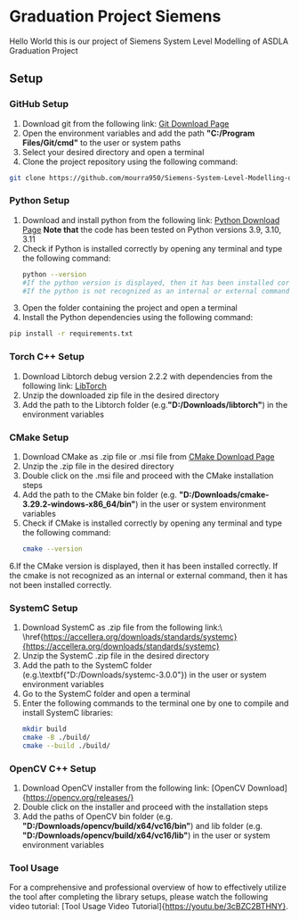 # Graduation Project Siemens

Hello World this is our project of Siemens System Level Modelling of ASDLA Graduation Project
## Setup
### GitHub Setup
1. Download git from the following link: [Git Download Page](https://git-scm.com/downloads)
2. Open the environment variables and add the path **"C:/Program Files/Git/cmd"** to the user or system paths
3. Select your desired directory and open a terminal
4. Clone the project repository using the following command:
```bash
git clone https://github.com/mourra950/Siemens-System-Level-Modelling-of-ASDLA-Graduation-Project
```


### Python Setup
1. Download and install python from the following link: [Python Download Page](https://www.python.org/downloads/) **Note that** the code has been tested on Python versions 3.9, 3.10, 3.11
2. Check if Python is installed correctly by opening any terminal and type the following command:
    ```bash
    python --version
    #If the python version is displayed, then it has been installed correctly.
    #If the python is not recognized as an internal or external command, then it has not been installed correctly.
    ```
4. Open the folder containing the project and open a terminal
5. Install the Python dependencies using the following command:
```bash
pip install -r requirements.txt
```
### Torch C++ Setup
1. Download Libtorch debug version 2.2.2 with dependencies from the following link: [LibTorch](https://dev-discuss.pytorch.org/t/pytorch-release-2-2-2-final-rc-is-available/1957)
2. Unzip the downloaded zip file in the desired directory
3. Add the path to the Libtorch folder (e.g.**"D:/Downloads/libtorch"**) in the environment variables
### CMake Setup
1. Download CMake as .zip file or .msi file from [CMake Download Page](https://cmake.org/download/)
2. Unzip the .zip file in the desired directory
3. Double click on the .msi file and proceed with the CMake installation steps
4. Add the path to the CMake bin folder (e.g. **"D:/Downloads/cmake-3.29.2-windows-x86\_64/bin"**) in the user or system environment variables
5. Check if CMake is installed correctly by opening any terminal and type the following command:
    ```bash
    cmake --version
    ```
6.If the CMake version is displayed, then it has been installed correctly. If the cmake is not recognized as an internal or external command, then it has not been installed correctly.


### SystemC Setup
1. Download SystemC as .zip file from the following link:\\ \href{https://accellera.org/downloads/standards/systemc}{https://accellera.org/downloads/standards/systemc}
2. Unzip the SystemC .zip file in the desired directory
3. Add the path to the SystemC folder (e.g.\textbf{"D:/Downloads/systemc-3.0.0"}) in the user or system environment variables
4. Go to the SystemC folder and open a terminal
5. Enter the following commands to the terminal one by one to compile and install SystemC libraries:
    ```bash
    mkdir build
    cmake -B ./build/
    cmake --build ./build/
    ```

### OpenCV C++ Setup
1. Download OpenCV installer from the following link: [OpenCV Download]{https://opencv.org/releases/}
2. Double click on the installer and proceed with the installation steps
3. Add the paths of OpenCV bin folder (e.g. **"D:/Downloads/opencv/build/x64/vc16/bin"**) and lib folder (e.g. **"D:/Downloads/opencv/build/x64/vc16/lib"**) in the user or system environment variables

### Tool Usage
For a comprehensive and professional overview of how to effectively utilize the tool after completing the library setups, please watch the following video tutorial:
[Tool Usage Video Tutorial]{https://youtu.be/3cBZC2BTHNY}.
